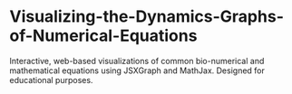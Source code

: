 # Visualizing-the-Dynamics-Graphs-of-Numerical-Equations
Interactive, web-based visualizations of common bio-numerical and mathematical equations using JSXGraph and MathJax. Designed for educational purposes.

